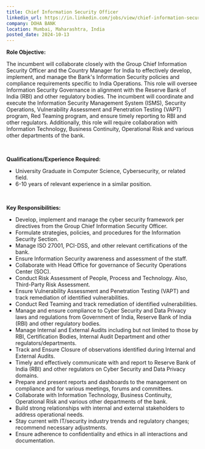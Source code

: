 ```yaml
---
title: Chief Information Security Officer
linkedin_url: https://in.linkedin.com/jobs/view/chief-information-security-officer-at-doha-bank-4047131222?position=42&pageNum=0&refId=i555y5Ux7L%2FLma0k%2BTERKw%3D%3D&trackingId=s8pM7vP93U5QVyksFbYJSg%3D%3D
company: DOHA BANK
location: Mumbai, Maharashtra, India
posted_date: 2024-10-13
---
```


<div class="description__text description__text--rich">
<section class="show-more-less-html" data-max-lines="5">
<div class="show-more-less-html__markup show-more-less-html__markup--clamp-after-5 relative overflow-hidden">
<p><strong>Role Objective:</strong></p><p>The incumbent will collaborate closely with the Group Chief Information Security Officer and the Country Manager for India to effectively develop, implement, and manage the Bank's Information Security policies and compliance requirements specific to India Operations. This role will oversee Information Security Governance in alignment with the Reserve Bank of India (RBI) and other regulatory bodies. The incumbent will coordinate and execute the Information Security Management System (ISMS), Security Operations, Vulnerability Assessment and Penetration Testing (VAPT) program, Red Teaming program, and ensure timely reporting to RBI and other regulators. Additionally, this role will require collaboration with Information Technology, Business Continuity, Operational Risk and various other departments of the bank. </p><p><br/></p><p><strong>Qualifications/Experience Required:</strong></p><ul><li>University Graduate in Computer Science, Cybersecurity, or related field.</li><li>6-10 years of relevant experience in a similar position.</li></ul><p><br/></p><p><strong>Key Responsibilities:</strong></p><ul><li>Develop, implement and manage the cyber security framework per directives from the Group Chief Information Security Officer.</li><li>Formulate strategies, policies, and procedures for the Information Security Section. </li><li>Manage ISO 27001, PCI-DSS, and other relevant certifications of the bank.</li><li>Ensure Information Security awareness and assessment of the staff. </li><li>Collaborate with Head Office for governance of Security Operations Center (SOC). </li><li>Conduct Risk Assessment of People, Process and Technology. Also, Third-Party Risk Assessment.</li><li>Ensure Vulnerability Assessment and Penetration Testing (VAPT) and track remediation of identified vulnerabilities. </li><li>Conduct Red Teaming and track remediation of identified vulnerabilities. </li><li>Manage and ensure compliance to Cyber Security and Data Privacy laws and regulations from Government of India, Reserve Bank of India (RBI) and other regulatory bodies.</li><li>Manage Internal and External Audits including but not limited to those by RBI, Certification Bodies, Internal Audit Department and other regulators/departments. </li><li>Track and Ensure Closure of observations identified during Internal and External Audits.</li><li>Timely and effectively communicate with and report to Reserve Bank of India (RBI) and other regulators on Cyber Security and Data Privacy domains. </li><li>Prepare and present reports and dashboards to the management on compliance and for various meetings, forums and committees. </li><li>Collaborate with Information Technology, Business Continuity, Operational Risk and various other departments of the bank. </li><li>Build strong relationships with internal and external stakeholders to address operational needs.</li><li>Stay current with IT/security industry trends and regulatory changes; recommend necessary adjustments.</li><li>Ensure adherence to confidentiality and ethics in all interactions and documentation.</li></ul><p></p>
</div>


<!-- --> </section>
</div>